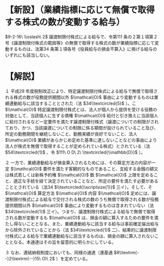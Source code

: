 # 【新設】（業績指標に応じて無償で取得する株式の数が変動する給与）

$9-2-16\ \\oslash\ 2$ 譲渡制限付株式による給与で、令第111 条の２第１項第２号《譲渡制限付株式の範囲等》の無償で取得する株式の数が業績指標に応じて変動するものは、法第34 条第１項各号《役員給与の損金不算入》に掲げる給与のいずれにも該当しない。

# 【解説】

１ 平成29 年度税制改正により、特定譲渡制限付株式による給与で無償で取得される株式の数が役務提供期間以外 $\\mathcal{O}$ 事由により変動するものは業績連動給与に該当することとされた（法 $34\\textcircled{5}$ ）。こ $\\mathcal{O}$ 特定譲渡制限付株式とは、法人が個人から提供を受ける役務の対価として、当該個人に生ずる債権 $\\mathcal{O}$ 給付と引き換えに当該個人に給付されるなど一定要件を満たす譲渡制限付株式（譲渡についての制限がされており、かつ、当該譲渡についての制限に係る期間が設けられていること及び、所定の勤務期間を継続しないこと、勤務実績が良好でないこと、法人 $\\mathcal{O}$ 業績があらかじめ定めた基準に達しないことなどの事由により法人が株式を無償で取得することが定められている株式）とされている（法 $54\\textcircled{1}$ 、令 $111\ O D\ 2\ \\textcircled{\\mathbb{D}}$ ）。

２ 一方で、業績連動給与が損金算入されるためには、その算定方法の内容が一定 $\\mathcal{O}$ 要件を満たす客観的なものであること、支給する金銭の額又は株式若しくは新株予約権 $\\mathcal{O}$ 数 $\\mathcal{O}$ 上限を定めること、適正な手続を経て決定されていることなど、所定の要件を満たす必要があることとされている（法34 $\\textcircled{\\scriptsize{1}}$ 三イ）。そして、そ $\\mathcal{O}$ 算定方法 $\\mathcal{O}$ 内容 $\\mathcal{O}$ 定めには、譲渡制限付株式による給与で交付される株式の数のうち無償で取得される数が役務提供期間以外 $\\mathcal{O}$ 事由により変動するものは含まれていない（法 $34\\textcircled{1}$ 三イ）。つまり、譲渡制限付株式による給与で無償で取得される数が変動するも $\\mathcal{O}$ は、損金の額に算入するための要件を満たし得ないこととなる。また、業績連動給与に該当する給与は事前確定届出給与から除外されていることから（法 $34\\textcircled{1}$ 二）、結果的に譲渡制限付株式による給与で業績連動給与に該当するものは、損金の額に算入されないこととなる。本通達はその旨を留意的に明らかにしている。

３ なお、連結納税制度においても、同様の通達（連基通 $8\\textrm{--}2\\textrm{--}15\ O)\ 2$ ）を定めている。